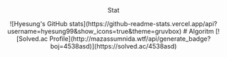<div align="center">
  <p align="center">Stat</p>
  ![Hyesung's GitHub stats](https://github-readme-stats.vercel.app/api?username=hyesung99&show_icons=true&theme=gruvbox)
  #
  Algoritm
  [![Solved.ac Profile](http://mazassumnida.wtf/api/generate_badge?boj=4538asd)](https://solved.ac/4538asd)
</div>

